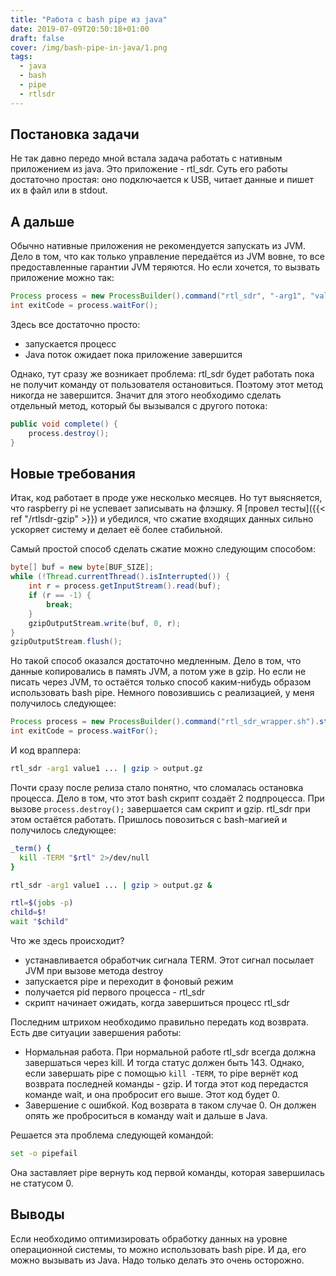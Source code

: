 ```yaml
---
title: "Работа с bash pipe из java"
date: 2019-07-09T20:50:18+01:00
draft: false
cover: /img/bash-pipe-in-java/1.png
tags:
  - java
  - bash
  - pipe
  - rtlsdr
---
```


## Постановка задачи

Не так давно передо мной встала задача работать с нативным приложением из java. Это приложение - rtl_sdr. Суть его работы достаточно простая: оно подключается к USB, читает данные и пишет их в файл или в stdout. 

## А дальше

Обычно нативные приложения не рекомендуется запускать из JVM. Дело в том, что как только управление передаётся из JVM вовне, то все предоставленные гарантии JVM теряются. Но если хочется, то вызвать приложение можно так:

```java
Process process = new ProcessBuilder().command("rtl_sdr", "-arg1", "value1", ...).start();
int exitCode = process.waitFor();
``` 

Здесь все достаточно просто:

  * запускается процесс
  * Java поток ожидает пока приложение завершится
  
Однако, тут сразу же возникает проблема: rtl_sdr будет работать пока не получит команду от пользователя остановиться. Поэтому этот метод никогда не завершится. Значит для этого необходимо сделать отдельный метод, который бы вызывался с другого потока:

```java
public void complete() {
	process.destroy();
}
``` 

## Новые требования

Итак, код работает в проде уже несколько месяцев. Но тут выясняется, что raspberry pi не успевает записывать на флэшку. Я [провел тесты]({{< ref "/rtlsdr-gzip" >}}) и убедился, что сжатие входящих данных сильно ускоряет систему и делает её более стабильной.

Самый простой способ сделать сжатие можно следующим способом:

```java
byte[] buf = new byte[BUF_SIZE];
while (!Thread.currentThread().isInterrupted()) {
	int r = process.getInputStream().read(buf);
	if (r == -1) {
		break;
	}
	gzipOutputStream.write(buf, 0, r);
}
gzipOutputStream.flush();
```

Но такой способ оказался достаточно медленным. Дело в том, что данные копировались в память JVM, а потом уже в gzip. Но если не писать через JVM, то остаётся только способ каким-нибудь образом использовать bash pipe. Немного повозившись с реализацией, у меня получилось следующее:

```java
Process process = new ProcessBuilder().command("rtl_sdr_wrapper.sh").start();
int exitCode = process.waitFor();
```

И код враппера:

```bash
rtl_sdr -arg1 value1 ... | gzip > output.gz
```

Почти сразу после релиза стало понятно, что сломалась остановка процесса. Дело в том, что этот bash скрипт создаёт 2 подпроцесса. При вызове ```process.destroy();``` завершается сам скрипт и gzip. rtl_sdr при этом остаётся работать. Пришлось повозиться с bash-магией и получилось следующее:

```bash
_term() { 
  kill -TERM "$rtl" 2>/dev/null
}

rtl_sdr -arg1 value1 ... | gzip > output.gz &

rtl=$(jobs -p)
child=$! 
wait "$child"
```

Что же здесь происходит?

 * устанавливается обработчик сигнала TERM. Этот сигнал посылает JVM при вызове метода destroy
 * запускается pipe и переходит в фоновый режим
 * получается pid первого процесса - rtl_sdr
 * скрипт начинает ожидать, когда завершиться процесс rtl_sdr
 
Последним штрихом необходимо правильно передать код возврата. Есть две ситуации завершения работы:

  * Нормальная работа. При нормальной работе rtl\_sdr всегда должна завершаться через kill. И тогда статус должен быть 143. Однако, если завершать pipe с помощью ```kill -TERM```, то pipe вернёт код возврата последней команды - gzip. И тогда этот код передастся команде wait, и она пробросит его выше. Этот код будет 0.
  * Завершение с ошибкой. Код возврата в таком случае 0. Он должен опять же проброситься в команду wait и дальше в Java.
  
Решается эта проблема следующей командой:

```bash
set -o pipefail
```

Она заставляет pipe вернуть код первой команды, которая завершилась не статусом 0.

## Выводы

Если необходимо оптимизировать обработку данных на уровне операционной системы, то можно использовать bash pipe. И да, его можно вызывать из Java. Надо только делать это очень осторожно.